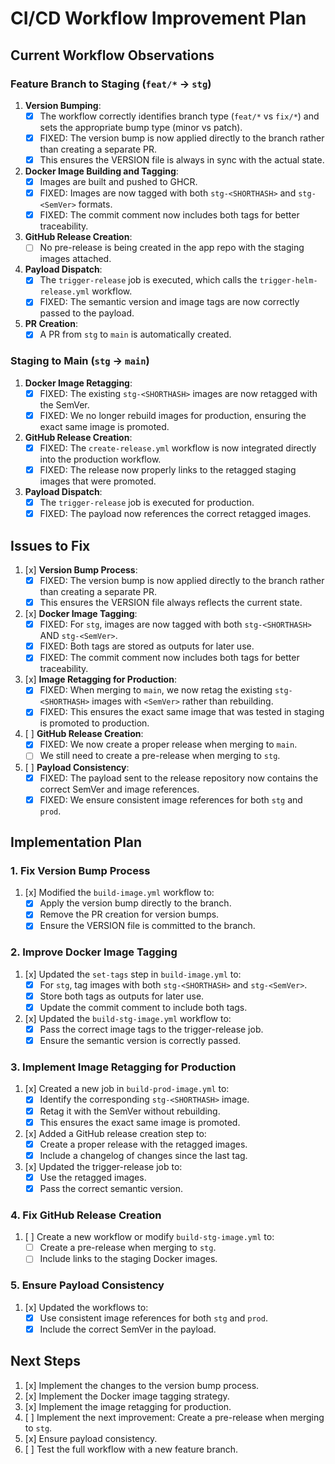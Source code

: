 # CI/CD Workflow Improvement Plan

## Current Workflow Observations

### Feature Branch to Staging (`feat/*` -> `stg`)

1. **Version Bumping**:
   - [x] The workflow correctly identifies branch type (`feat/*` vs `fix/*`) and sets the appropriate bump type (minor vs patch).
   - [x] FIXED: The version bump is now applied directly to the branch rather than creating a separate PR.
   - [x] This ensures the VERSION file is always in sync with the actual state.

2. **Docker Image Building and Tagging**:
   - [x] Images are built and pushed to GHCR.
   - [x] FIXED: Images are now tagged with both `stg-<SHORTHASH>` and `stg-<SemVer>` formats.
   - [x] FIXED: The commit comment now includes both tags for better traceability.

3. **GitHub Release Creation**:
   - [ ] No pre-release is being created in the app repo with the staging images attached.

4. **Payload Dispatch**:
   - [x] The `trigger-release` job is executed, which calls the `trigger-helm-release.yml` workflow.
   - [x] FIXED: The semantic version and image tags are now correctly passed to the payload.

5. **PR Creation**:
   - [x] A PR from `stg` to `main` is automatically created.

### Staging to Main (`stg` -> `main`)

1. **Docker Image Retagging**:
   - [x] FIXED: The existing `stg-<SHORTHASH>` images are now retagged with the SemVer.
   - [x] FIXED: We no longer rebuild images for production, ensuring the exact same image is promoted.

2. **GitHub Release Creation**:
   - [x] FIXED: The `create-release.yml` workflow is now integrated directly into the production workflow.
   - [x] FIXED: The release now properly links to the retagged staging images that were promoted.

3. **Payload Dispatch**:
   - [x] The `trigger-release` job is executed for production.
   - [x] FIXED: The payload now references the correct retagged images.

## Issues to Fix

1. [x] **Version Bump Process**:
   - [x] FIXED: The version bump is now applied directly to the branch rather than creating a separate PR.
   - [x] This ensures the VERSION file always reflects the current state.

2. [x] **Docker Image Tagging**:
   - [x] FIXED: For `stg`, images are now tagged with both `stg-<SHORTHASH>` AND `stg-<SemVer>`.
   - [x] FIXED: Both tags are stored as outputs for later use.
   - [x] FIXED: The commit comment now includes both tags for better traceability.

3. [x] **Image Retagging for Production**:
   - [x] FIXED: When merging to `main`, we now retag the existing `stg-<SHORTHASH>` images with `<SemVer>` rather than rebuilding.
   - [x] FIXED: This ensures the exact same image that was tested in staging is promoted to production.

4. [ ] **GitHub Release Creation**:
   - [x] FIXED: We now create a proper release when merging to `main`.
   - [ ] We still need to create a pre-release when merging to `stg`.

5. [ ] **Payload Consistency**:
   - [x] FIXED: The payload sent to the release repository now contains the correct SemVer and image references.
   - [x] FIXED: We ensure consistent image references for both `stg` and `prod`.

## Implementation Plan

### 1. Fix Version Bump Process

1. [x] Modified the `build-image.yml` workflow to:
   - [x] Apply the version bump directly to the branch.
   - [x] Remove the PR creation for version bumps.
   - [x] Ensure the VERSION file is committed to the branch.

### 2. Improve Docker Image Tagging

1. [x] Updated the `set-tags` step in `build-image.yml` to:
   - [x] For `stg`, tag images with both `stg-<SHORTHASH>` and `stg-<SemVer>`.
   - [x] Store both tags as outputs for later use.
   - [x] Update the commit comment to include both tags.

2. [x] Updated the `build-stg-image.yml` workflow to:
   - [x] Pass the correct image tags to the trigger-release job.
   - [x] Ensure the semantic version is correctly passed.

### 3. Implement Image Retagging for Production

1. [x] Created a new job in `build-prod-image.yml` to:
   - [x] Identify the corresponding `stg-<SHORTHASH>` image.
   - [x] Retag it with the SemVer without rebuilding.
   - [x] This ensures the exact same image is promoted.

2. [x] Added a GitHub release creation step to:
   - [x] Create a proper release with the retagged images.
   - [x] Include a changelog of changes since the last tag.

3. [x] Updated the trigger-release job to:
   - [x] Use the retagged images.
   - [x] Pass the correct semantic version.

### 4. Fix GitHub Release Creation

1. [ ] Create a new workflow or modify `build-stg-image.yml` to:
   - [ ] Create a pre-release when merging to `stg`.
   - [ ] Include links to the staging Docker images.

### 5. Ensure Payload Consistency

1. [x] Updated the workflows to:
   - [x] Use consistent image references for both `stg` and `prod`.
   - [x] Include the correct SemVer in the payload.

## Next Steps

1. [x] Implement the changes to the version bump process.
2. [x] Implement the Docker image tagging strategy.
3. [x] Implement the image retagging for production.
4. [ ] Implement the next improvement: Create a pre-release when merging to `stg`.
5. [x] Ensure payload consistency.
6. [ ] Test the full workflow with a new feature branch.

